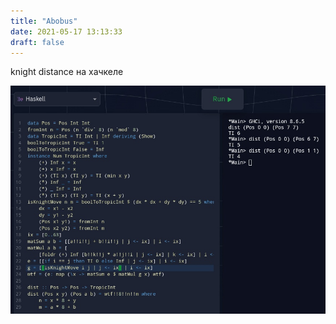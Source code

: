 ```yaml
---
title: "Abobus"
date: 2021-05-17 13:13:33
draft: false
---
```


knight distance на хачкеле

![](/img/vk/j7Iq2q_WhM4.jpg)
